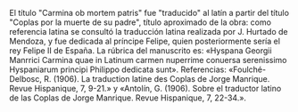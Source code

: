 El título "Carmina ob mortem patris" fue "traducido" al latín a partir del título "Coplas por la muerte de su padre", título aproximado de la obra: como referencia latina se consultó la traducción latina realizada por J. Hurtado de Mendoza, y fue dedicada al príncipe Felipe, quien posteriormente sería el rey Felipe II de España. La rúbrica del manuscrito es: «Hyspana Georgii Manrrici Carmina quae in Latinum carmen nuperrime conuersa serenissimo Hyspaniarum principi Philippo dedicata sunt». Referencias: «Foulché-Delbosc, R. (1906). La traduction latine des Coplas de Jorge Manrique. Revue Hispanique, 7, 9-21.» y «Antolín, G. (1906). Sobre el traductor latino de las Coplas de Jorge Manrique. Revue Hispanique, 7, 22-34.».
